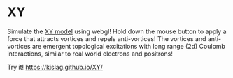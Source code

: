 # XY

Simulate the [XY model](https://en.wikipedia.org/wiki/Classical_XY_model) using webgl!
Hold down the mouse button to apply a force that attracts vortices and repels anti-vortices!
The vortices and anti-vortices are emergent topological excitations with long range (2d) Coulomb interactions, similar to real world electrons and positrons!

Try it!
<https://kjslag.github.io/XY/>
